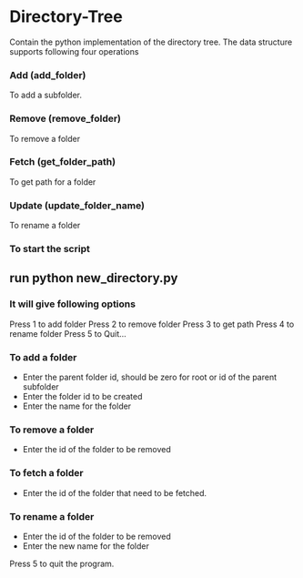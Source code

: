 # Directory-Tree

Contain the python implementation of the directory tree.
The data structure supports following four operations

### Add (add_folder)
To add a subfolder.
### Remove (remove_folder)
To remove a folder
### Fetch (get_folder_path)
To get path for a folder
### Update (update_folder_name)
To rename a folder

### To start the script 

## run python new_directory.py

### It will give following options
Press 1 to add folder
Press 2 to remove folder
Press 3 to get path
Press 4 to rename folder
Press 5 to Quit...

### To add a folder
* Enter the parent folder id, should be zero for root or id of the parent subfolder
* Enter the folder id to be created
* Enter the name for the folder

### To remove a folder
* Enter the id of the folder to be removed

### To fetch a folder
* Enter the id of the folder that need to be fetched.

### To rename a folder
* Enter the id of the folder to be removed
* Enter the new name for the folder


Press 5 to quit the program.




